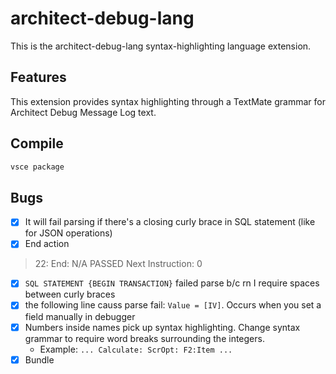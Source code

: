 # architect-debug-lang

This is the architect-debug-lang syntax-highlighting language extension.

## Features

This extension provides syntax highlighting through a TextMate grammar for Architect Debug Message Log text.

## Compile

```sh
vsce package
```

## Bugs

- [X] It will fail parsing if there's a closing curly brace in SQL statement (like for JSON operations)
- [X] End action
>   22:                 End: N/A                                                          PASSED  Next Instruction: 0
- [X] `SQL STATEMENT {BEGIN TRANSACTION}` failed parse b/c rn I require spaces between curly braces
- [X] the following line causs parse fail: `Value = [IV]`. Occurs when you set a field manually in debugger
- [X] Numbers inside names pick up syntax highlighting. Change syntax grammar to require word breaks surrounding the integers.
	- Example: `... Calculate: ScrOpt: F2:Item ...`
- [X] Bundle
